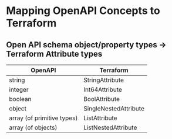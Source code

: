 # Mapping OpenAPI Concepts to Terraform

## Open API schema object/property types -> Terraform Attribute types

| OpenAPI                    | Terraform             |
| -------------------------- | --------------------- |
| string                     | StringAttribute       |
| integer                    | Int64Attribute        |
| boolean                    | BoolAttribute         |
| object                     | SingleNestedAttribute |
| array (of primitive types) | ListAttribute         |
| array (of objects)         | ListNestedAttribute   |

